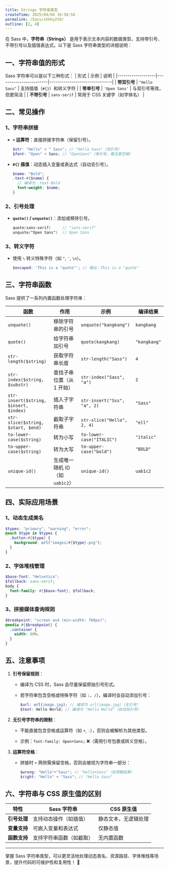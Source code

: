 ```yaml
---
title: Strings 字符串类型
createTime: 2025/04/04 19:58:58
permalink: /Sass/shhhy2t0/
outline: [2, 4]
---
```


在 Sass 中，**字符串（Strings）** 是用于表示文本内容的数据类型，支持带引号、不带引号以及插值表达式。以下是 Sass 字符串类型的详细说明：

## **一、字符串值的形式**

Sass 字符串可以是以下三种形式：
| 形式 | 示例 | 说明 |
|-------------------|------------------------|-------------------------------|
| **带双引号** | `"Hello Sass"` | 支持插值（`#{}`）和转义字符 |
| **带单引号** | `'Open Sans'` | 与双引号等效，但更简洁 |
| **不带引号** | `sans-serif` | 常用于 CSS 关键字（如字体名） |

## **二、常见操作**

### **1、字符串拼接**

- **`+` 运算符**：直接拼接字符串（保留引号）。

  ```scss
  $str: "Hello" + " Sass"; // "Hello Sass"（双引号）
  $font: "Open" + Sans; // "OpenSans"（单引号，需注意空格）
  ```

- **`#{}` 插值**：动态插入变量或表达式（自动去引号）。
  ```scss
  $name: "Bold";
  .text-#{$name} {
    // 编译为 .text-Bold
    font-weight: $name;
  }
  ```

### **2、引号处理**

- **`quote()` / `unquote()`**：添加或移除引号。
  ```scss
  quote(sans-serif)     // "sans-serif"
  unquote("Open Sans")  // Open Sans
  ```

### **3、转义字符**

- 使用 `\` 转义特殊字符（如 `"`, `'`, `\n`）。
  ```scss
  $escaped: 'This is a "quote"'; // 输出：This is a "quote"
  ```

## **三、字符串函数**

Sass 提供了一系列内置函数处理字符串：

| 函数                                   | 作用                           | 示例                        | 编译结果     |
| -------------------------------------- | ------------------------------ | --------------------------- | ------------ |
| `unquote()`                            | 移除字符串的引号               | `unquote("kangkang")`       | `kangkang`   |
| `quote()`                              | 给字符串加引号                 | `quote(kangkang)`           | `"kangkang"` |
| `str-length($string)`                  | 获取字符串长度                 | `str-length("Sass")`        | `4`          |
| `str-index($string, $substr)`          | 查找子串位置（从 1 开始）      | `str-index("Sass", "a")`    | `2`          |
| `str-insert($string, $insert, $index)` | 插入子字符串                   | `str-insert("Sss", "a", 2)` | `"Sass"`     |
| `str-slice($string, $start, $end)`     | 截取子字符串                   | `str-slice("Hello", 2, 4)`  | `"ell"`      |
| `to-lower-case($string)`               | 转为小写                       | `to-lower-case("ITALIC")`   | `"italic"`   |
| `to-upper-case($string)`               | 转为大写                       | `to-upper-case("bold")`     | `"BOLD"`     |
| `unique-id()`                          | 生成唯一随机 ID（如 `uab1c2`） | `unique-id()`               | `uab1c2`     |

## **四、实际应用场景**

### **1、动态生成类名**

```scss
$types: "primary", "warning", "error";
@each $type in $types {
  .button-#{$type} {
    background: url("images/#{$type}.png");
  }
}
```

### **2、字体堆栈管理**

```scss
$base-font: "Helvetica";
$fallback: sans-serif;
body {
  font-family: #{$base-font}, $fallback;
}
```

### **3、拼接媒体查询规则**

```scss
$breakpoint: "screen and (min-width: 768px)";
@media #{$breakpoint} {
  .container {
    width: 80%;
  }
}
```

## **五、注意事项**

1. **引号保留规则**：

   - 编译为 CSS 时，Sass 会尽量保留原始引号形式。
   - 若字符串包含空格或特殊字符（如 `:`、`/`），编译时会自动添加引号：

     ```scss
     $url: url(image.jpg); // 编译为 url(image.jpg)（无引号）
     $text: Hello World; // 编译为 "Hello World"（自动加引号）
     ```

2. **无引号字符串的限制**：

   - 不能直接包含空格或运算符（如 `+`, `-`），否则会被解析为其他类型。

   - 示例：`font-family: Open+Sans;` ❌（需用引号包裹或转义空格）。

3. **运算符空格**：

   - 拼接时 `+` 两侧需保留空格，否则会被视为字符串一部分：

     ```scss
     $wrong: "Hello"+"Sass"; // "Hello+Sass"（非预期结果）
     $right: "Hello" + "Sass"; // "Hello Sass"
     ```

## **六、字符串与 CSS 原生值的区别**

| 特性         | Sass 字符串              | CSS 原生值           |
| ------------ | ------------------------ | -------------------- |
| **引号处理** | 支持动态操作（如插值）   | 静态文本，无逻辑处理 |
| **变量支持** | 可嵌入变量和表达式       | 仅静态值             |
| **函数支持** | 支持字符串函数（如截取） | 无内置函数           |

---

掌握 Sass 字符串类型，可以更灵活地处理动态类名、资源路径、字体堆栈等场景，提升代码的可维护性和复用性！ 🎯
